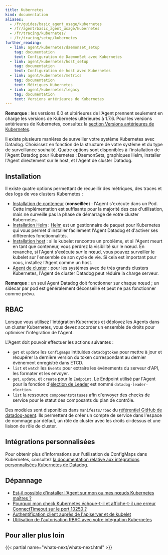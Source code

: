 ```yaml
---
title: Kubernetes
kind: documentation
aliases:
  - /fr/guides/basic_agent_usage/kubernetes
  - /fr/agent/basic_agent_usage/kubernetes
  - /fr/tracing/kubernetes/
  - /fr/tracing/setup/kubernetes
further_reading:
  - link: agent/kubernetes/daemonset_setup
    tag: documentation
    text: Configuration de DaemonSet avec Kubernetes
  - link: agent/kubernetes/host_setup
    tag: documentation
    text: Configuration de host avec Kubernetes
  - link: agent/kubernetes/metrics
    tag: documentation
    text: Métriques Kubernetes
  - link: agent/kubernetes/legacy
    tag: documentation
    text: Versions antérieures de Kubernetes
---
```

**Remarque** : les versions 6.0 et ultérieures de l'Agent prennent seulement en charge les versions de Kubernetes ultérieures à 1.7.6. Pour les versions antérieures de Kubernetes, consultez la [section Versions antérieures de Kubernetes][1].

Il existe plusieurs manières de surveiller votre système Kubernetes avec Datadog. Choisissez en fonction de la structure de votre système et du type de surveillance souhaité. Quatre options sont disponibles à l'installation de l'Agent Datadog pour Kubernetes : DaemonSets, graphiques Helm, installer l'Agent directement sur le host, et l'Agent de cluster Datadog.

## Installation

Il existe quatre options permettant de recueillir des métriques, des traces et des logs de vos clusters Kubernetes :

* [Installation de conteneur][2] (**conseillée**) : l'Agent s'exécute dans un Pod. Cette implémentation est suffisante pour la majorité des cas d'utilisation, mais ne surveille pas la phase de démarrage de votre cluster Kubernetes.
* [Installation Helm][3] : [Helm][4] est un gestionnaire de paquet pour Kubernetes qui vous permet d'installer facilement l'Agent Datadog et d'activer ses différentes fonctionnalités.
* [Installation host][5] : si le kubelet rencontre un problème, et si l'Agent meurt en tant que conteneur, vous perdrez la visibilité sur le nœud. En revanche, si l'Agent s'exécute *sur* le nœud, vous pouvez surveiller le kubelet sur l'ensemble de son cycle de vie. Si cela est important pour vous, installez l'Agent comme un host.
* [Agent de cluster][6] : pour les systèmes avec de très grands clusters Kubernetes, l'Agent de cluster Datadog peut réduire la charge serveur.

**Remarque** : un seul Agent Datadog doit fonctionner sur chaque nœud ; un sidecar par pod est généralement déconseillé et peut ne pas fonctionner comme prévu.

## RBAC

Lorsque vous utilisez l'intégration Kubernetes et déployez les Agents dans un cluster Kubernetes, vous devez accorder un ensemble de droits pour optimiser l'intégration de l'Agent.

L'Agent doit pouvoir effectuer les actions suivantes :

- `get` et `update` les `Configmaps` intitulées `datadogtoken` pour mettre à jour et récupérer la dernière version du token correspondant au dernier événement enregistré dans ETCD.
- `list` et `watch` les `Events` pour extraire les événements du serveur d'API, les formater et les envoyer.
- `get`, `update`, et `create` pour le `Endpoint`. Le Endpoint utilisé par l'Agent pour la fonction d'[élection de Leader][7] est nommé `datadog-leader-election`.
- `list` la ressource `componentstatuses` afin d'envoyer des checks de service pour le statut des composants du plan de contrôle.

Des modèles sont disponibles dans `manifests/rbac` du [référentiel GitHub de datadog-agent][8]. Ils permettent de créer un compte de service dans l'espace de nommage par défaut, un rôle de cluster avec les droits ci-dessus et une liaison de rôle de cluster.

## Intégrations personnalisées

Pour obtenir plus d'informations sur l'utilisation de ConfigMaps dans Kubernetes, consultez [la documentation relative aux intégrations personnalisées Kubernetes de Datadog][9].

## Dépannage

* [Est-il possible d'installer l'Agent sur mon ou mes nœuds Kubernetes maîtres ?][10]
* [Pourquoi mon check Kubernetes échoue-t-il et affiche-t-il une erreur ConnectTimeout sur le port 10250 ?][11]
* [Authentification client auprès de l'apiserver et de kubelet][12]
* [Utilisation de l'autorisation RBAC avec votre intégration Kubernetes][13]

## Pour aller plus loin

{{< partial name="whats-next/whats-next.html" >}}

[1]: /fr/agent/kubernetes/legacy
[2]: /fr/agent/kubernetes/daemonset_setup
[3]: /fr/agent/kubernetes/helm
[4]: https://helm.sh
[5]: /fr/agent/kubernetes/host_setup
[6]: /fr/agent/kubernetes/cluster
[7]: /fr/agent/kubernetes/event_collection#leader-election
[8]: https://github.com/DataDog/datadog-agent/tree/0bef169d4e80e838ec6b303f5ad1da716b424b0f/Dockerfiles/manifests/rbac
[9]: /fr/agent/kubernetes/integrations
[10]: /fr/integrations/faq/can-i-install-the-agent-on-my-kubernetes-master-node-s
[11]: /fr/integrations/faq/why-is-the-kubernetes-check-failing-with-a-connecttimeout-error-to-port-10250
[12]: /fr/integrations/faq/client-authentication-against-the-apiserver-and-kubelet
[13]: /fr/integrations/faq/using-rbac-permission-with-your-kubernetes-integration